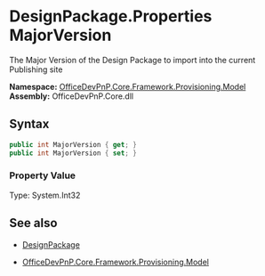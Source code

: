 # DesignPackage.Properties MajorVersion
The Major Version of the Design Package to import into the current Publishing site  

**Namespace:** [OfficeDevPnP.Core.Framework.Provisioning.Model](OfficeDevPnP.Core.Framework.Provisioning.Model.md)  
**Assembly:** OfficeDevPnP.Core.dll  
## Syntax
```C#
public int MajorVersion { get; }
public int MajorVersion { set; }
```

### Property Value
Type: System.Int32  

## See also
- [DesignPackage](DesignPackage.md) 

- [OfficeDevPnP.Core.Framework.Provisioning.Model](OfficeDevPnP.Core.Framework.Provisioning.Model.md)
